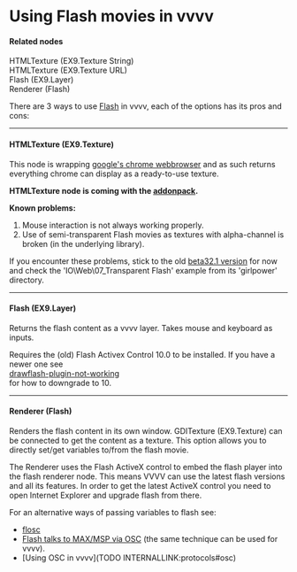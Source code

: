 # Using Flash movies in vvvv


#### Related nodes
<span class="node">HTMLTexture (EX9.Texture String)</span>  
<span class="node">HTMLTexture (EX9.Texture URL)</span>  
<span class="node">Flash (EX9.Layer)</span>  
<span class="node">Renderer (Flash)</span>  



There are 3 ways to use <a href="http://www.adobe.com/de/products/flash.html" class="extURL" target="_blank">Flash</a> in vvvv, each of the options has its pros and cons:  

---  

#### HTMLTexture (EX9.Texture)
This node is wrapping <a href="http://en.wikipedia.org/wiki/Google_Chrome" class="extURL" target="_blank">google's chrome webbrowser</a> and as such returns everything chrome can display as a ready-to-use texture.  

**HTMLTexture node is coming with the <a href="https://vvvv.org/downloads#addonpack" class="extURL" target="_blank">addonpack</a>.**  

**Known problems:**  
1. Mouse interaction is not always working properly.
1. Use of semi-transparent Flash movies as textures with alpha-channel is broken (in the underlying library).

If you encounter these problems, stick to the old <a href="https://vvvv.org/blog/vvvv45beta32.1" class="extURL blog" target="_blank">beta32.1 version</a> for now and check the 'IO\Web\07_Transparent Flash' example from its 'girlpower' directory.  

---  

#### Flash (EX9.Layer)
Returns the flash content as a vvvv layer. Takes mouse and keyboard as inputs.   

Requires the (old) Flash Activex Control 10.0 to be installed. If you have a newer one see   
<a href="https://discourse.vvvv.org/t/drawflash-plugin-not-working" class="extURL forum" target="_blank">drawflash-plugin-not-working</a>  
for how to downgrade to 10.  

---  

#### Renderer (Flash)
Renders the flash content in its own window. <span class="node">GDITexture (EX9.Texture)</span> can be connected to get the content as a texture. This option allows you to directly set/get variables to/from the flash movie.  

The Renderer uses the Flash ActiveX control to embed the flash player into the flash renderer node. This means VVVV can use the latest flash versions and all its features. In order to get the latest ActiveX control you need to open Internet Explorer and upgrade flash from there.  

For an alternative ways of passing variables to flash see:   
* <a href="http://benchun.net/projects/flosc/" class="extURL" target="_blank">flosc</a>   
* <a href="http://blog.derhess.de/2011/08/16/flash-talks-to-max-msp-via-osc/" class="extURL" target="_blank">Flash talks to MAX/MSP via OSC</a> (the same technique can be used for vvvv).  
* [Using OSC in vvvv](TODO INTERNALLINK:protocols#osc)  

